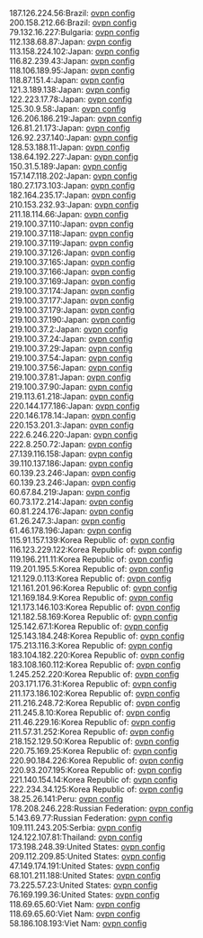 187.126.224.56:Brazil: [ovpn config](vpn/187_126_224_56.ovpn)  
200.158.212.66:Brazil: [ovpn config](vpn/200_158_212_66.ovpn)  
79.132.16.227:Bulgaria: [ovpn config](vpn/79_132_16_227.ovpn)  
112.138.68.87:Japan: [ovpn config](vpn/112_138_68_87.ovpn)  
113.158.224.102:Japan: [ovpn config](vpn/113_158_224_102.ovpn)  
116.82.239.43:Japan: [ovpn config](vpn/116_82_239_43.ovpn)  
118.106.189.95:Japan: [ovpn config](vpn/118_106_189_95.ovpn)  
118.87.151.4:Japan: [ovpn config](vpn/118_87_151_4.ovpn)  
121.3.189.138:Japan: [ovpn config](vpn/121_3_189_138.ovpn)  
122.223.17.78:Japan: [ovpn config](vpn/122_223_17_78.ovpn)  
125.30.9.58:Japan: [ovpn config](vpn/125_30_9_58.ovpn)  
126.206.186.219:Japan: [ovpn config](vpn/126_206_186_219.ovpn)  
126.81.21.173:Japan: [ovpn config](vpn/126_81_21_173.ovpn)  
126.92.237.140:Japan: [ovpn config](vpn/126_92_237_140.ovpn)  
128.53.188.11:Japan: [ovpn config](vpn/128_53_188_11.ovpn)  
138.64.192.227:Japan: [ovpn config](vpn/138_64_192_227.ovpn)  
150.31.5.189:Japan: [ovpn config](vpn/150_31_5_189.ovpn)  
157.147.118.202:Japan: [ovpn config](vpn/157_147_118_202.ovpn)  
180.27.173.103:Japan: [ovpn config](vpn/180_27_173_103.ovpn)  
182.164.235.17:Japan: [ovpn config](vpn/182_164_235_17.ovpn)  
210.153.232.93:Japan: [ovpn config](vpn/210_153_232_93.ovpn)  
211.18.114.66:Japan: [ovpn config](vpn/211_18_114_66.ovpn)  
219.100.37.110:Japan: [ovpn config](vpn/219_100_37_110.ovpn)  
219.100.37.118:Japan: [ovpn config](vpn/219_100_37_118.ovpn)  
219.100.37.119:Japan: [ovpn config](vpn/219_100_37_119.ovpn)  
219.100.37.126:Japan: [ovpn config](vpn/219_100_37_126.ovpn)  
219.100.37.165:Japan: [ovpn config](vpn/219_100_37_165.ovpn)  
219.100.37.166:Japan: [ovpn config](vpn/219_100_37_166.ovpn)  
219.100.37.169:Japan: [ovpn config](vpn/219_100_37_169.ovpn)  
219.100.37.174:Japan: [ovpn config](vpn/219_100_37_174.ovpn)  
219.100.37.177:Japan: [ovpn config](vpn/219_100_37_177.ovpn)  
219.100.37.179:Japan: [ovpn config](vpn/219_100_37_179.ovpn)  
219.100.37.190:Japan: [ovpn config](vpn/219_100_37_190.ovpn)  
219.100.37.2:Japan: [ovpn config](vpn/219_100_37_2.ovpn)  
219.100.37.24:Japan: [ovpn config](vpn/219_100_37_24.ovpn)  
219.100.37.29:Japan: [ovpn config](vpn/219_100_37_29.ovpn)  
219.100.37.54:Japan: [ovpn config](vpn/219_100_37_54.ovpn)  
219.100.37.56:Japan: [ovpn config](vpn/219_100_37_56.ovpn)  
219.100.37.81:Japan: [ovpn config](vpn/219_100_37_81.ovpn)  
219.100.37.90:Japan: [ovpn config](vpn/219_100_37_90.ovpn)  
219.113.61.218:Japan: [ovpn config](vpn/219_113_61_218.ovpn)  
220.144.177.186:Japan: [ovpn config](vpn/220_144_177_186.ovpn)  
220.146.178.14:Japan: [ovpn config](vpn/220_146_178_14.ovpn)  
220.153.201.3:Japan: [ovpn config](vpn/220_153_201_3.ovpn)  
222.6.246.220:Japan: [ovpn config](vpn/222_6_246_220.ovpn)  
222.8.250.72:Japan: [ovpn config](vpn/222_8_250_72.ovpn)  
27.139.116.158:Japan: [ovpn config](vpn/27_139_116_158.ovpn)  
39.110.137.186:Japan: [ovpn config](vpn/39_110_137_186.ovpn)  
60.139.23.246:Japan: [ovpn config](vpn/60_139_23_246.ovpn)  
60.139.23.246:Japan: [ovpn config](vpn/60_139_23_246.ovpn)  
60.67.84.219:Japan: [ovpn config](vpn/60_67_84_219.ovpn)  
60.73.172.214:Japan: [ovpn config](vpn/60_73_172_214.ovpn)  
60.81.224.176:Japan: [ovpn config](vpn/60_81_224_176.ovpn)  
61.26.247.3:Japan: [ovpn config](vpn/61_26_247_3.ovpn)  
61.46.178.196:Japan: [ovpn config](vpn/61_46_178_196.ovpn)  
115.91.157.139:Korea Republic of: [ovpn config](vpn/115_91_157_139.ovpn)  
116.123.229.122:Korea Republic of: [ovpn config](vpn/116_123_229_122.ovpn)  
119.196.211.11:Korea Republic of: [ovpn config](vpn/119_196_211_11.ovpn)  
119.201.195.5:Korea Republic of: [ovpn config](vpn/119_201_195_5.ovpn)  
121.129.0.113:Korea Republic of: [ovpn config](vpn/121_129_0_113.ovpn)  
121.161.201.96:Korea Republic of: [ovpn config](vpn/121_161_201_96.ovpn)  
121.169.184.9:Korea Republic of: [ovpn config](vpn/121_169_184_9.ovpn)  
121.173.146.103:Korea Republic of: [ovpn config](vpn/121_173_146_103.ovpn)  
121.182.58.169:Korea Republic of: [ovpn config](vpn/121_182_58_169.ovpn)  
125.142.67.1:Korea Republic of: [ovpn config](vpn/125_142_67_1.ovpn)  
125.143.184.248:Korea Republic of: [ovpn config](vpn/125_143_184_248.ovpn)  
175.213.116.3:Korea Republic of: [ovpn config](vpn/175_213_116_3.ovpn)  
183.104.182.220:Korea Republic of: [ovpn config](vpn/183_104_182_220.ovpn)  
183.108.160.112:Korea Republic of: [ovpn config](vpn/183_108_160_112.ovpn)  
1.245.252.220:Korea Republic of: [ovpn config](vpn/1_245_252_220.ovpn)  
203.171.176.31:Korea Republic of: [ovpn config](vpn/203_171_176_31.ovpn)  
211.173.186.102:Korea Republic of: [ovpn config](vpn/211_173_186_102.ovpn)  
211.216.248.72:Korea Republic of: [ovpn config](vpn/211_216_248_72.ovpn)  
211.245.8.10:Korea Republic of: [ovpn config](vpn/211_245_8_10.ovpn)  
211.46.229.16:Korea Republic of: [ovpn config](vpn/211_46_229_16.ovpn)  
211.57.31.252:Korea Republic of: [ovpn config](vpn/211_57_31_252.ovpn)  
218.152.129.50:Korea Republic of: [ovpn config](vpn/218_152_129_50.ovpn)  
220.75.169.25:Korea Republic of: [ovpn config](vpn/220_75_169_25.ovpn)  
220.90.184.226:Korea Republic of: [ovpn config](vpn/220_90_184_226.ovpn)  
220.93.207.195:Korea Republic of: [ovpn config](vpn/220_93_207_195.ovpn)  
221.140.154.14:Korea Republic of: [ovpn config](vpn/221_140_154_14.ovpn)  
222.234.34.125:Korea Republic of: [ovpn config](vpn/222_234_34_125.ovpn)  
38.25.26.141:Peru: [ovpn config](vpn/38_25_26_141.ovpn)  
178.208.246.228:Russian Federation: [ovpn config](vpn/178_208_246_228.ovpn)  
5.143.69.77:Russian Federation: [ovpn config](vpn/5_143_69_77.ovpn)  
109.111.243.205:Serbia: [ovpn config](vpn/109_111_243_205.ovpn)  
124.122.107.81:Thailand: [ovpn config](vpn/124_122_107_81.ovpn)  
173.198.248.39:United States: [ovpn config](vpn/173_198_248_39.ovpn)  
209.112.209.85:United States: [ovpn config](vpn/209_112_209_85.ovpn)  
47.149.174.191:United States: [ovpn config](vpn/47_149_174_191.ovpn)  
68.101.211.188:United States: [ovpn config](vpn/68_101_211_188.ovpn)  
73.225.57.23:United States: [ovpn config](vpn/73_225_57_23.ovpn)  
76.169.199.36:United States: [ovpn config](vpn/76_169_199_36.ovpn)  
118.69.65.60:Viet Nam: [ovpn config](vpn/118_69_65_60.ovpn)  
118.69.65.60:Viet Nam: [ovpn config](vpn/118_69_65_60.ovpn)  
58.186.108.193:Viet Nam: [ovpn config](vpn/58_186_108_193.ovpn)  

